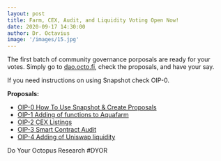 ```yaml
---
layout: post
title: Farm, CEX, Audit, and Liquidity Voting Open Now!
date: 2020-09-17 14:30:00
author: Dr. Octavius
image: '/images/15.jpg'
---
```


The first batch of community governance porposals are ready for your votes. Simply go to [dao.octo.fi](https://dao.octo.fi), check the proposals, and have your say.

If you need instructions on using Snapshot check OIP-0.

**Proposals:**

- [OIP-0 How To Use Snapshot & Create Proposals](https://snapshot.page/#/octofi/proposal/QmWHHTcf4tF4XvJSyaZzL5BmhV2xwoFvBh5rBoqGWXvGvi)
- [OIP-1 Adding of functions to Aquafarm](https://snapshot.page/#/octofi/proposal/QmPiv1s8wC3m6DbmR8PHbiMBu4VgxTneTqn2qKdReoAnHm)
- [OIP-2 CEX Listings](https://snapshot.page/#/octofi/proposal/QmcTFXc7U8114JVCRrBmCTzkrTzqi5RKtk16wrKksLcfjY)
- [OIP-3 Smart Contract Audit](https://snapshot.page/#/octofi/proposal/QmSdchXdZP4hi3TgzH8pT52QV3w1AFVNbSkGp4a9Koq3xC)
- [OIP-4 Adding of Uniswap liquidity](https://snapshot.page/#/octofi/proposal/QmUTqc1mXiVkZ4xTnJCBK3ExNHwQkxCZGrkx5D9EA83iBZ)

Do Your Octopus Research \#DYOR
